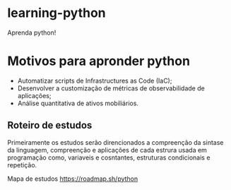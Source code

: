 # learning-python
Aprenda python!

<h1>Motivos para apronder python</h1>
<ul>
  <li> Automatizar scripts de Infrastructures as Code (IaC);</li>
  <li> Desenvolver a customização de métricas de observabilidade de aplicações;</li>
  <li> Análise quantitativa de ativos mobiliários.</li>
</ul> 

<h2>Roteiro de estudos</h2>
<p> Primeiramente os estudos serão direncionados a compreenção da sintase da linguagem, compreenção e aplicações de cada estrura usada em programação como, variaveis e cosntantes, estruturas condicionais e repetição. </p>

Mapa de estudos
https://roadmap.sh/python
